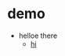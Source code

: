 # demo
+ helloe there
  + [hi](https://www.youtube.com/watch?v=IBdhwrfgP9c&ab_channel=1littlecoder)
